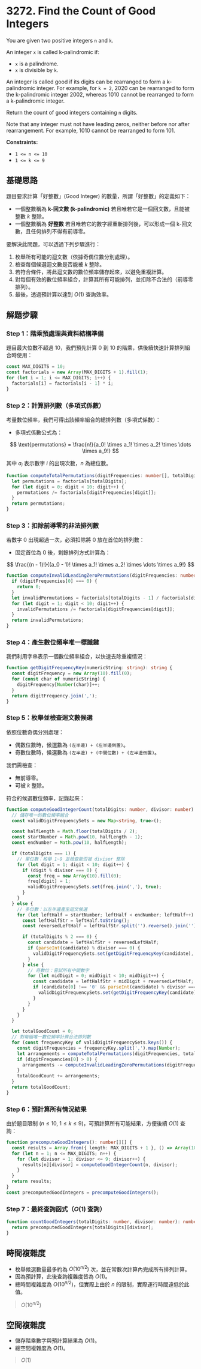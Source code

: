 # 3272. Find the Count of Good Integers

You are given two positive integers `n` and `k`.

An integer `x` is called k-palindromic if:

- `x` is a palindrome.
- `x` is divisible by `k`.

An integer is called good if its digits can be rearranged to form a k-palindromic integer. 
For example, for `k = 2`, 
2020 can be rearranged to form the k-palindromic integer 2002, 
whereas 1010 cannot be rearranged to form a k-palindromic integer.

Return the count of good integers containing `n` digits.

Note that any integer must not have leading zeros, neither before nor after rearrangement. 
For example, 1010 cannot be rearranged to form 101.

**Constraints:**

- `1 <= n <= 10`
- `1 <= k <= 9`

## 基礎思路

題目要求計算「好整數」(Good Integer) 的數量，所謂「好整數」的定義如下：

- 一個整數稱為 **k-回文數 (k-palindromic)** 若且唯若它是一個回文數，且能被整數 $k$ 整除。
- 一個整數稱為 **好整數** 若且唯若它的數字經重新排列後，可以形成一個 k-回文數，且任何排列不得有前導零。

要解決此問題，可以透過下列步驟進行：

1. 枚舉所有可能的迴文數（依據奇偶位數分別處理）。
2. 檢查每個候選迴文數是否能被 $k$ 整除。
3. 若符合條件，將此迴文數的數位頻率儲存起來，以避免重複計算。
4. 對每個有效的數位頻率組合，計算其所有可能排列，並扣除不合法的（前導零排列）。
5. 最後，透過預計算以達到 $O(1)$ 查詢效率。

## 解題步驟

### Step 1：階乘預處理與資料結構準備

題目最大位數不超過 $10$，我們預先計算 $0$ 到 $10$ 的階乘，供後續快速計算排列組合時使用：

```typescript
const MAX_DIGITS = 10;
const factorials = new Array(MAX_DIGITS + 1).fill(1);
for (let i = 1; i <= MAX_DIGITS; i++) {
  factorials[i] = factorials[i - 1] * i;
}
```

### Step 2：計算排列數（多項式係數）

考量數位頻率，我們可得出該頻率組合的總排列數（多項式係數）：

- 多項式係數公式為：

$$
\text{permutations} = \frac{n!}{a_0! \times a_1! \times a_2! \times \dots \times a_9!}
$$

其中 $a_i$ 表示數字 $i$ 的出現次數，$n$ 為總位數。

```typescript
function computeTotalPermutations(digitFrequencies: number[], totalDigits: number): number {
  let permutations = factorials[totalDigits];
  for (let digit = 0; digit < 10; digit++) {
    permutations /= factorials[digitFrequencies[digit]];
  }
  return permutations;
}
```

### Step 3：扣除前導零的非法排列數

若數字 $0$ 出現超過一次，必須扣除將 $0$ 放在首位的排列數：

- 固定首位為 $0$ 後，剩餘排列方式計算為：

$$
\frac{(n - 1)!}{(a_0 - 1)! \times a_1! \times a_2! \times \dots \times a_9!}
$$

```typescript
function computeInvalidLeadingZeroPermutations(digitFrequencies: number[], totalDigits: number): number {
  if (digitFrequencies[0] === 0) {
    return 0;
  }
  let invalidPermutations = factorials[totalDigits - 1] / factorials[digitFrequencies[0] - 1];
  for (let digit = 1; digit < 10; digit++) {
    invalidPermutations /= factorials[digitFrequencies[digit]];
  }
  return invalidPermutations;
}
```

### Step 4：產生數位頻率唯一標識鍵

我們利用字串表示一個數位頻率組合，以快速去除重複情況：

```typescript
function getDigitFrequencyKey(numericString: string): string {
  const digitFrequency = new Array(10).fill(0);
  for (const char of numericString) {
    digitFrequency[Number(char)]++;
  }
  return digitFrequency.join(',');
}
```

### Step 5：枚舉並檢查迴文數候選

依照位數奇偶分別處理：

- 偶數位數時，候選數為 `(左半邊) + (左半邊倒置)`。
- 奇數位數時，候選數為 `(左半邊) + (中間位數) + (左半邊倒置)`。

我們需檢查：

- 無前導零。
- 可被 $k$ 整除。

符合的候選數位頻率，記錄起來：

```typescript
function computeGoodIntegerCount(totalDigits: number, divisor: number): number {
  // 儲存唯一的數位頻率組合
  const validDigitFrequencySets = new Map<string, true>();

  const halfLength = Math.floor(totalDigits / 2);
  const startNumber = Math.pow(10, halfLength - 1);
  const endNumber = Math.pow(10, halfLength);

  if (totalDigits === 1) {
    // 單位數：枚舉 1~9 並檢查能否被 divisor 整除
    for (let digit = 1; digit < 10; digit++) {
      if (digit % divisor === 0) {
        const freq = new Array(10).fill(0);
        freq[digit] = 1;
        validDigitFrequencySets.set(freq.join(','), true);
      }
    }
  } else {
    // 多位數：以左半邊產生迴文候選
    for (let leftHalf = startNumber; leftHalf < endNumber; leftHalf++) {
      const leftHalfStr = leftHalf.toString();
      const reversedLeftHalf = leftHalfStr.split('').reverse().join('');

      if (totalDigits % 2 === 0) {
        const candidate = leftHalfStr + reversedLeftHalf;
        if (parseInt(candidate) % divisor === 0) {
          validDigitFrequencySets.set(getDigitFrequencyKey(candidate), true);
        }
      } else {
        // 奇數位：嘗試所有中間數字
        for (let midDigit = 0; midDigit < 10; midDigit++) {
          const candidate = leftHalfStr + midDigit + reversedLeftHalf;
          if (candidate[0] !== '0' && parseInt(candidate) % divisor === 0) {
            validDigitFrequencySets.set(getDigitFrequencyKey(candidate), true);
          }
        }
      }
    }
  }

  let totalGoodCount = 0;
  // 對每組唯一數位頻率計算合法排列數
  for (const frequencyKey of validDigitFrequencySets.keys()) {
    const digitFrequencies = frequencyKey.split(',').map(Number);
    let arrangements = computeTotalPermutations(digitFrequencies, totalDigits);
    if (digitFrequencies[0] > 0) {
      arrangements -= computeInvalidLeadingZeroPermutations(digitFrequencies, totalDigits);
    }
    totalGoodCount += arrangements;
  }
  return totalGoodCount;
}
```

### Step 6：預計算所有情況結果

由於題目限制 ($n \leq 10$, $1 \leq k \leq 9$)，可預計算所有可能結果，方便後續 $O(1)$ 查詢：

```typescript
function precomputeGoodIntegers(): number[][] {
  const results = Array.from({ length: MAX_DIGITS + 1 }, () => Array(10).fill(0));
  for (let n = 1; n <= MAX_DIGITS; n++) {
    for (let divisor = 1; divisor <= 9; divisor++) {
      results[n][divisor] = computeGoodIntegerCount(n, divisor);
    }
  }
  return results;
}
const precomputedGoodIntegers = precomputeGoodIntegers();
```

### Step 7：最終查詢函式（$O(1)$ 查詢）

```typescript
function countGoodIntegers(totalDigits: number, divisor: number): number {
  return precomputedGoodIntegers[totalDigits][divisor];
}
```

## 時間複雜度

- 枚舉候選數量最多約為 $O(10^{n/2})$ 次，並在常數次計算內完成所有排列計算。
- 因為預計算，此後查詢複雜度皆為 $O(1)$。
- 總時間複雜度為 $O(10^{n/2})$，但實際上由於 $n$ 的限制，實際運行時間遠低於此值。

> $O(10^{n/2})$

## 空間複雜度

- 儲存階乘數字與預計算結果為 $O(1)$。
- 總空間複雜度為 $O(1)$。

> $O(1)$
